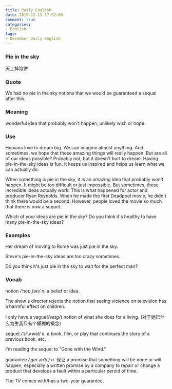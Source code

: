 ```yaml
---
title: Daily English
date: 2019-12-13 17:52:00
comment: true
categories:
- English
tags:
- December Daily English
---
```


### Pie in the sky
天上掉馅饼

### Quote
We had no pie in the sky notions that we would be guaranteed a sequal after this.

### Meaning
wonderful idea that probably won't happen; unlikely wish or hope.

### Use
Humans love to dream big. We can imagine almost anything. And sometimes, we hope that these amazing things will really happen. But are all of our ideas possible? Probably not, but it doesn't hurt to dream. Having pie-in-the-sky ideas is fun. It keeps us inspired and helps us learn what we can actually do.

When something is pie in the sky, it is an amazing idea that probably won't happen. It might be too difficult or just impossible. But sometimes, these incredible ideas actually work! This is what happened for actor and producer Ryan Reynolds. When he made the first Deadpool movie, he didn't think there would be a second. However, people loved the movie so much that there is now a sequel.

Which of your ideas are pie in the sky? Do you think it's healthy to have many pie-in-the-sky ideas?

### Examples
Her dream of moving to Rome was just pie in the sky.

Steve's pie-in-the-sky ideas are too crazy sometimes.

Do you think it's just pie in the sky to wait for the perfect man?

### Vocab

notion */ˈnoʊ.ʃən/* *n.*
  a belief or idea.

  The show's director rejects the notion that seeing violence on television has a harmful effect on children.

  I only have a vague(*/veɪɡ/*) notion of what she does for a living. (对于她已什么为生我只有个模糊的概念)

sequel */ˈsiː.kwəl/* *n.*
  a book, film, or play that continues the story of a previous book, etc.

  I'm reading the sequel to "Gone with the Wind."

guarantee */ˌɡer.ənˈtiː/* *n.* 保证
  a promise that something will be done or will happen, especially a written promise by a company to repair or change a product that develops a fault within a particular peroid of time.

  The TV comes with/has a two-year guarantee.

